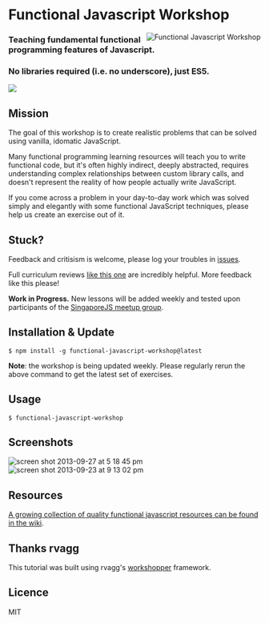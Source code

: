 # Functional Javascript Workshop
<img alt="Functional Javascript Workshop" src="https://f.cloud.github.com/assets/43438/1368315/63919ad8-3997-11e3-909e-8193f5a94b59.png" align="right">



### Teaching fundamental functional programming features of Javascript.

### No libraries required (i.e. no underscore), just ES5.

<a href="https://nodei.co/npm/functional-javascript-workshop/" ><img src="https://nodei.co/npm/functional-javascript-workshop.png?downloads=true&stars=true"></a>


## Mission

The goal of this workshop is to create realistic problems that can be solved using vanilla, idomatic JavaScript.

Many functional programming learning resources will teach you to write functional code, but it's often highly indirect,
deeply abstracted, requires understanding complex relationships between custom library calls, and doesn't represent
the reality of how people actually write JavaScript.

If you come across a problem in your day-to-day work which was solved simply and elegantly with some functional JavaScript techniques, please help us create an exercise out of it.

## Stuck?

Feedback and critisism is welcome, please log your troubles in [issues](https://github.com/timoxley/functional-javascript-workshop/issues). 

Full curriculum reviews [like this one](https://github.com/timoxley/functional-javascript-workshop/issues/7) are incredibly helpful. More feedback like this please!

**Work in Progress.** New lessons will be added weekly and tested upon participants of the [SingaporeJS meetup group](http://www.meetup.com/Singapore-JS/).

## Installation & Update

```
$ npm install -g functional-javascript-workshop@latest
```

**Note**: the workshop is being updated weekly. 
Please regularly rerun the above command to get the latest set of exercises.

## Usage

```
$ functional-javascript-workshop
```

## Screenshots

![screen shot 2013-09-27 at 5 18 45 pm](https://f.cloud.github.com/assets/43438/1225514/08c87a70-276a-11e3-8db7-485e3c760373.png)
![screen shot 2013-09-23 at 9 13 02 pm](https://f.cloud.github.com/assets/43438/1191466/f289f38a-2451-11e3-9ba5-a3c224b5ca97.png)

## Resources

[A growing collection of quality functional javascript resources can be found in the wiki](https://github.com/timoxley/functional-javascript-workshop/wiki). 


## Thanks rvagg

This tutorial was built using rvagg's [workshopper](https://github.com/rvagg/workshopper) framework.

## Licence

MIT
